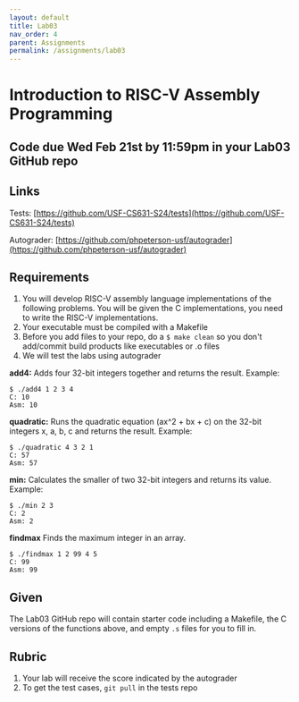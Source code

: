 ```yaml
---
layout: default
title: Lab03
nav_order: 4
parent: Assignments
permalink: /assignments/lab03
---
```


# Introduction to RISC-V Assembly Programming

## Code due Wed Feb 21st by 11:59pm in your Lab03 GitHub repo

## Links

Tests: [https://github.com/USF-CS631-S24/tests](https://github.com/USF-CS631-S24/tests)

Autograder: [https://github.com/phpeterson-usf/autograder](https://github.com/phpeterson-usf/autograder)


## Requirements

1. You will develop RISC-V assembly language implementations of the following problems. You will be given the C implementations, you need to write the RISC-V implementations. 
1. Your executable must be compiled with a Makefile
1. Before you add files to your repo, do a `$ make clean` so you don't add/commit build products like executables or .o files
1. We will test the labs using autograder

**add4:** Adds four 32-bit integers together and returns the result. Example:

    $ ./add4 1 2 3 4
    C: 10
    Asm: 10

**quadratic:** Runs the quadratic equation (ax^2 + bx + c) on the 32-bit integers x, a, b, c and returns the result. Example:

    $ ./quadratic 4 3 2 1
    C: 57
    Asm: 57

**min:** Calculates the smaller of two 32-bit integers and returns its value. Example:

    $ ./min 2 3
    C: 2
    Asm: 2

**findmax** Finds the maximum integer in an array. 

    $ ./findmax 1 2 99 4 5
    C: 99
    Asm: 99

## Given

The Lab03 GitHub repo will contain starter code including a Makefile, the C versions of the functions above, and empty `.s` files for you to fill in.

## Rubric

1. Your lab will receive the score indicated by the autograder
1. To get the test cases, `git pull` in the tests repo
